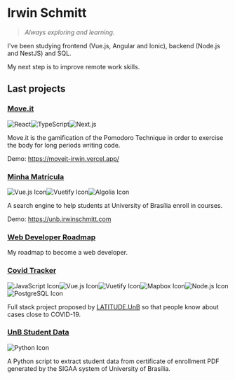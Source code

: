 # Irwin Schmitt

> _Always exploring and learning._

I've been studying frontend (Vue.js, Angular and Ionic), backend (Node.js and NestJS) and SQL.

My next step is to improve remote work skills.

## Last projects

### [Move<span></span>.it](https://github.com/irwinschmitt/nlw4)
<img src="https://img.shields.io/badge/React-61DAFB?style=flat-square&logo=react&logoColor=black" alt="React"><img src="https://img.shields.io/badge/TypeScript-3178C6?style=flat-square&logo=typescript&logoColor=white" alt="TypeScript"><img src="https://img.shields.io/badge/Next.js-000000?style=flat-square&logo=next.js" alt="Next.js">

Move.it is the gamification of the Pomodoro Technique in order to exercise the body for long periods writing code.

Demo: https://moveit-irwin.vercel.app/

### [Minha Matrícula](https://github.com/irwinschmitt/minha-matricula)
<img src="https://img.shields.io/badge/Vue.js-34495e?style=flat-square&logo=vue.js" alt="Vue.js Icon"><img src="https://img.shields.io/badge/Vuetify-1867C0?style=flat-square&logo=vuetify" alt="Vuetify Icon"><img src="https://img.shields.io/badge/Algolia-5468FF?&style=flat-square&logo=algolia&logoColor=white" alt="Algolia Icon">

A search engine to help students at University of Brasília enroll in courses.

Demo: https://unb.irwinschmitt.com

### [Web Developer Roadmap](https://github.com/irwinschmitt/web-developer)

My roadmap to become a web developer.

### [Covid Tracker](https://github.com/irwinschmitt/covid-tracker)

<img src="https://img.shields.io/badge/JavaScript-F7DF1E?&style=flat-square&logo=javascript&logoColor=black" alt="JavaScript Icon"><img src="https://img.shields.io/badge/Vue.js-34495e?style=flat-square&logo=vue.js" alt="Vue.js Icon"><img src="https://img.shields.io/badge/Vuetify-1867C0?style=flat-square&logo=vuetify" alt="Vuetify Icon"><img src="https://img.shields.io/badge/Mapbox-3a67e8?style=flat-square&logo=mapbox&logoColor=white" alt="Mapbox Icon"><img src="https://img.shields.io/badge/Node.js-339933?style=flat-square&logo=node.js&logoColor=white" alt="Node.js Icon"><img src="https://img.shields.io/badge/PostgreSQL-336791?style=flat-square&logo=postgresql" alt="PostgreSQL Icon">

Full stack project proposed by [LATITUDE.UnB](https://www.latitude.unb.br/) so that people know about cases close to COVID-19.

### [UnB Student Data](https://github.com/irwinschmitt/unb-student-data)

<img src="https://img.shields.io/badge/Python-3776AB?style=for-the-badge&logo=python&logoColor=white" alt="Python Icon">

A Python script to extract student data from certificate of enrollment PDF generated by the SIGAA system of University of Brasília.

